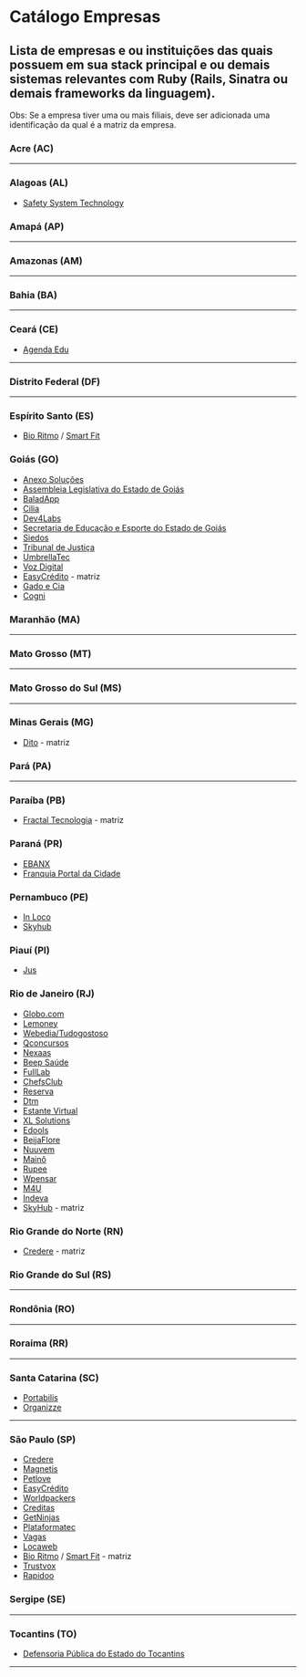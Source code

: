 # Catálogo Empresas
## Lista de empresas e ou instituições das quais possuem em sua stack principal e ou demais sistemas relevantes com Ruby (Rails, Sinatra ou demais frameworks da linguagem).

Obs: Se a empresa tiver uma ou mais filiais, deve ser adicionada uma identificação da qual é a matriz da empresa.

### Acre (AC)
---
### Alagoas (AL)
  * [Safety System Technology](http://safetysystemtechnology.com.br/)

### Amapá (AP)
---
### Amazonas (AM)
---
### Bahia (BA)
---
### Ceará (CE)
* [Agenda Edu](https://agendaedu.com/)

---
### Distrito Federal (DF)
---
### Espírito Santo (ES)
 * [Bio Ritmo](https://www.bioritmo.com.br) / [Smart Fit](https://www.smartfit.com.br)

### Goiás (GO)
 * [Anexo Soluções](http://www.anexosolucoes.com.br/)
 * [Assembleia Legislativa do Estado de Goiás](http://al.go.leg.br/)
 * [BaladApp](http://www.baladapp.com.br/)
 * [Cilia](https://cilia.com.br/)
 * [Dev4Labs](https://www.dev4web.com.br/)
 * [Secretaria de Educação e Esporte do Estado de Goiás](https://www.seduce.go.gov.br/)
 * [Siedos](http://siedos.com.br/)
 * [Tribunal de Justiça](http://www.tjgo.jus.br/)
 * [UmbrellaTec](http://www.umbrellatec.com.br/)
 * [Voz Digital](http://vozdigital.com.br/)
 * [EasyCrédito](https://easycredito.me/) - matriz
 * [Gado e Cia](http://www.gadoecia.com.br/)
 * [Cogni](https://cogni.group/)

### Maranhão (MA)
---
### Mato Grosso (MT)
---
### Mato Grosso do Sul (MS)
---
### Minas Gerais (MG)
* [Dito](https://dito.com.br/) - matriz
### Pará (PA)
---
### Paraíba (PB)
* [Fractal Tecnologia](http://fractaltecnologia.com.br) - matriz
### Paraná (PR)
 * [EBANX](https://ebanx.com/)
 * [Franquia Portal da Cidade](https://www.franquiaportaldacidade.com/)

### Pernambuco (PE)
* [In Loco](https://inloco.com.br/)
* [Skyhub](https://skyhub.com.br/)

### Piauí (PI)
* [Jus](https://jus.com.br/)

### Rio de Janeiro (RJ)
* [Globo.com](https://www.globo.com/)
* [Lemoney](https://www.lemoney.com/)
* [Webedia/Tudogostoso](https://www.tudogostoso.com.br/)
* [Qconcursos](https://www.qconcursos.com/)
* [Nexaas](http://nexaas.com/)
* [Beep Saúde](https://www.beepsaude.com.br/)
* [FullLab](https://www.fulllab.com.br/)
* [ChefsClub](https://www.chefsclub.com.br/)
* [Reserva](https://www.usereserva.com/)
* [Dtm](http://www.dtmtec.com.br/)
* [Estante Virtual](https://www.estantevirtual.com.br/)
* [XL Solutions](http://www.xlsol.com/)
* [Edools](https://www.edools.com/)
* [BeijaFlore](https://www.beijaflore.com/be/)
* [Nuuvem](https://www.nuuvem.com/)
* [Mainô](https://www.maino.com.br/)
* [Rupee](https://www.rupee.com.br/)
* [Wpensar](https://wpensar.com.br/)
* [M4U](https://www.m4u.com.br/)
* [Indeva](https://indeva.com.br/)
* [SkyHub](https://skyhub.com.br/) - matriz

### Rio Grande do Norte (RN)
 * [Credere](https://meucredere.com.br) - matriz

### Rio Grande do Sul (RS)
---
### Rondônia (RO)
---
### Roraima (RR)
---
### Santa Catarina (SC)
 * [Portabilis](http://portabilis.com.br)
 * [Organizze](https://www.organizze.com.br/)
---
### São Paulo (SP)
 * [Credere](https://meucredere.com.br)
 * [Magnetis](https://magnetis.com.br)
 * [Petlove](https://petlove.com.br)
 * [EasyCrédito](https://easycredito.me/)
 * [Worldpackers](https://worldpackers.com)
 * [Creditas](https://creditas.com.br)
 * [GetNinjas](https://getninjas.com.br)
 * [Plataformatec](https://plataformatec.com.br)
 * [Vagas](https://vagas.com.br)
 * [Locaweb](https://locaweb.com.br)
 * [Bio Ritmo](https://www.bioritmo.com.br) / [Smart Fit](https://www.smartfit.com.br) - matriz
 * [Trustvox](https://site.trustvox.com.br)
 * [Rapidoo](https://rapidoo.com.br)

### Sergipe (SE)
---
### Tocantins (TO)
* [Defensoria Pública do Estado do Tocantins](http://defensoria.to.def.br)
---
